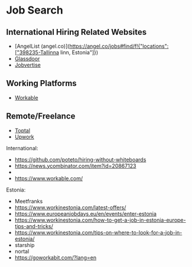 # Job Search

## International Hiring Related Websites

- [AngelList (angel.co)](https://angel.co/jobs#find/f!{"locations":["398235-Tallinna linn, Estonia"]})
- [Glassdoor](https://www.glassdoor.com/Job/tallinn-jobs-SRCH_IL.0,7_IC2775919.htm)
- [Jobvertise](http://www.jobvertise.com/jobs/search?query=&city=&country=EE&button=Search+Jobs)

## Working Platforms

- [Workable](https://www.workable.com/)

## Remote/Freelance

- [Toptal](https://www.toptal.com/)
- [Upwork](https://www.upwork.com/)


International:
- https://github.com/poteto/hiring-without-whiteboards
- https://news.ycombinator.com/item?id=20867123
- 
- https://www.workable.com/

Estonia:
- Meetfranks
- https://www.workinestonia.com/latest-offers/
- https://www.europeanjobdays.eu/en/events/enter-estonia
- https://www.workinestonia.com/how-to-get-a-job-in-estonia-europe-tips-and-tricks/
- https://www.workinestonia.com/tips-on-where-to-look-for-a-job-in-estonia/
- starship
- nortal
- https://goworkabit.com/?lang=en
